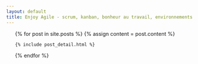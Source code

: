 ```yaml
---
layout: default
title: Enjoy Agile - scrum, kanban, bonheur au travail, environnements avec membres d'équipes engagés
---
```


<ul>
  {% for post in site.posts %}
    {% assign content = post.content %}

  	{% include post_detail.html %}
  {% endfor %}
</ul>
<!--
<div class="blog-index">  
  {% assign post = site.posts.first %}
  {% assign content = post.content %}
  {% include post_detail.html %}
</div>
    <li>
      <a href="{{ post.url }}">{{ post.title }}</a>
    </li>
-->